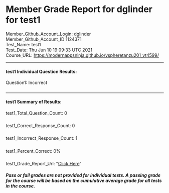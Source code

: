 # Member Grade Report for dglinder for test1  
   
Member_Github_Account_Login: dglinder  
Member_Github_Account_ID 1124371  
Test_Name: test1  
Test_Date: Thu Jun 10 19:09:33 UTC 2021  
Course_URL: https://modernappsninja.github.io/vspheretanzu201_vt4599/  
   
---  
#### test1 Individual Question Results:  
Question1: Incorrect  
#####  
---  
#### test1 Summary of Results:  
test1_Total_Question_Count: 0  
#####  
test1_Correct_Response_Count: 0  
#####  
test1_Incorrect_Response_Count: 1  
#####  
test1_Percent_Correct: 0%  
#####  
test1_Grade_Report_Url: "[Click Here](https://github.com/modernappsninjas/dglinder/blob/main/static/userdata/courses/vspheretanzu201_vt4599/grade_report.pr273.test1.md)"
##### Pass or fail grades are not provided for individual tests. A passing grade for the course will be based on the cumulative average grade for all tests in the course.  
